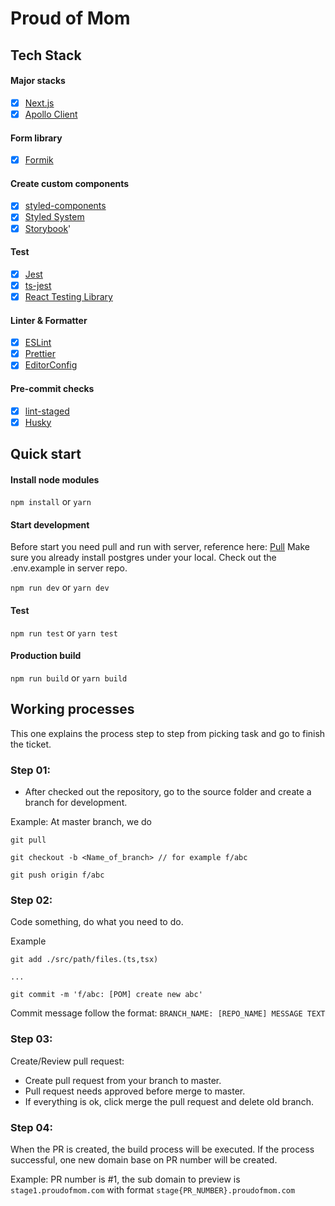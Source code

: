 # Proud of Mom 

## Tech Stack

#### Major stacks

- [x] [Next.js](https://nextjs.org/)
- [x] [Apollo Client](https://www.apollographql.com/docs/react/)

#### Form library

- [x] [Formik](https://github.com/formik/formik)

#### Create custom components

- [x] [styled-components](https://github.com/styled-components/styled-components)
- [x] [Styled System](https://github.com/styled-system/styled-system)
- [x] [Storybook](https://github.com/storybookjs/storybook)'

#### Test

- [x] [Jest](https://github.com/facebook/jest)
- [x] [ts-jest](https://github.com/kulshekhar/ts-jest)
- [x] [React Testing Library](https://github.com/testing-library/react-testing-library)

#### Linter & Formatter

- [x] [ESLint](https://github.com/eslint/eslint)
- [x] [Prettier](https://github.com/prettier/prettier)
- [x] [EditorConfig](https://editorconfig.org/)

#### Pre-commit checks

- [x] [lint-staged](https://github.com/okonet/lint-staged)
- [x] [Husky](https://github.com/typicode/husky)

## Quick start 

#### Install node modules

`npm install` or `yarn`

#### Start development

Before start you need pull and run with server, reference here: [Pull](http://git.dominitech.com/bryan/proud-of-mom-server)
Make sure you already install postgres under your local. Check out the .env.example in server repo.

`npm run dev` or `yarn dev`

#### Test

`npm run test` or `yarn test`

#### Production build

`npm run build` or `yarn build`

## Working processes

This one explains the process step to step from picking task and go to finish the ticket.

### Step 01:

- After checked out the repository, go to the source folder and create a branch for development.

Example: At master branch, we do

```
git pull

git checkout -b <Name_of_branch> // for example f/abc

git push origin f/abc
```

### Step 02:

Code something, do what you need to do.

Example

```
git add ./src/path/files.(ts,tsx)

...

git commit -m 'f/abc: [POM] create new abc'
```

Commit message follow the format: `BRANCH_NAME: [REPO_NAME] MESSAGE TEXT` 

### Step 03:

Create/Review pull request:

- Create pull request from your branch to master.
- Pull request needs approved before merge to master.
- If everything is ok, click merge the pull request and delete old branch.

### Step 04:

When the PR is created, the build process will be executed. If the process successful, one new domain base on PR number will be created.

Example:
PR number is #1, the sub domain to preview is `stage1.proudofmom.com` with format `stage{PR_NUMBER}.proudofmom.com`